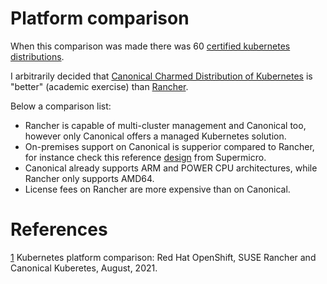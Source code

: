# Platform comparison

When this comparison was made there was 60 [certified kubernetes distributions](https://kubernetes.io/partners/#conformance).

I arbitrarily decided that [Canonical Charmed Distribution of Kubernetes](https://ubuntu.com/kubernetes) is "better" (academic exercise) than [Rancher](https://rancher.com/).

Below a comparison list:

* Rancher is capable of multi-cluster management and Canonical too, however only Canonical offers a managed Kubernetes solution.
* On-premises support on Canonical is supperior compared to Rancher, for instance check this reference [design](https://www.supermicro.com/en/solutions/kubernetes-canonical) from Supermicro.
* Canonical already supports ARM and POWER CPU architectures, while Rancher only supports AMD64.
* License fees on Rancher are more expensive than on Canonical.

# References

[1](https://ubuntu.com/engage/enterprise-kubernetes-comparison/) Kubernetes platform comparison: Red Hat OpenShift, SUSE Rancher and Canonical Kuberetes, August, 2021.